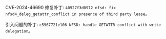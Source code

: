 CVE-2024-46690 修复补丁: `40927f3d0972 nfsd: fix nfsd4_deleg_getattr_conflict in presence of third party lease`。

引入问题的补丁: `c5967721e106 NFSD: handle GETATTR conflict with write delegation`。